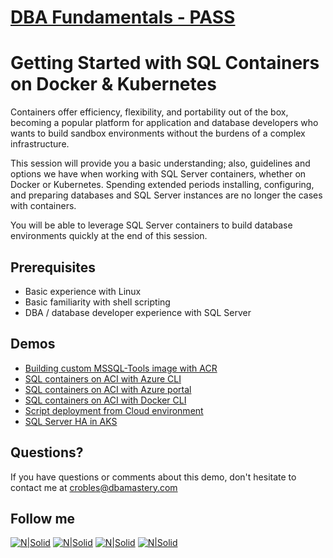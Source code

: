 # [DBA Fundamentals - PASS](https://fundamentals.pass.org/)
# Getting Started with SQL Containers on Docker & Kubernetes

Containers offer efficiency, flexibility, and portability out of the box, becoming a popular platform for application and database developers who wants to build sandbox environments without the burdens of a complex infrastructure. 

This session will provide you a basic understanding; also, guidelines and options we have when working with SQL Server containers, whether on Docker or Kubernetes. Spending extended periods installing, configuring, and preparing databases and SQL Server instances are no longer the cases with containers.

You will be able to leverage SQL Server containers to build database environments quickly at the end of this session.

## **Prerequisites**  
* Basic experience with Linux
* Basic familiarity with shell scripting
* DBA / database developer experience with SQL Server

## **Demos**  
* [Building custom MSSQL-Tools image with ACR](Demo_01)
* [SQL containers on ACI with Azure CLI](Demo_02/#part-1---azure-cli-experience)
* [SQL containers on ACI with Azure portal](Demo_02/#part-2---portal-experience)
* [SQL containers on ACI with Docker CLI](Demo_02/#part-3---docker-cli-experience)
* [Script deployment from Cloud environment](Demo_03)
* [SQL Server HA in AKS](Demo_04)

## Questions?
If you have questions or comments about this demo, don't hesitate to contact me at <crobles@dbamastery.com>

## Follow me
[![N|Solid](http://dbamastery.com/wp-content/uploads/2018/08/if_twitter_circle_color_107170.png)](https://twitter.com/dbamastery) [![N|Solid](http://dbamastery.com/wp-content/uploads/2018/08/if_github_circle_black_107161.png)](https://github.com/dbamaster) [![N|Solid](http://dbamastery.com/wp-content/uploads/2018/08/if_linkedin_circle_color_107178.png)](https://www.linkedin.com/in/croblesdba/) [![N|Solid](http://dbamastery.com/wp-content/uploads/2018/08/if_browser_1055104.png)](http://dbamastery.com/)